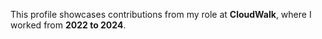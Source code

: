 This profile showcases contributions from my role at <strong>CloudWalk</strong>, where I worked from <strong>2022 to 2024</strong>.
